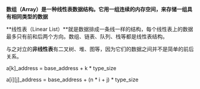**数组（Array）是一种线性表数据结构。它用一组连续的内存空间，来存储一组具有相同类型的数据**

**线性表（Linear List）**就是数据排成一条线一样的结构，每个线性表上的数据最多只有前和后两个方向。数组、链表、队列、栈等都是线性表结构。

与之对立的**非线性表**有二叉树、堆、图等，因为它们的数据之间并不是简单的前后关系。


a[k]_address = base_address + k * type_size

a[i][j]_address = base_address + (n * i + j) * type_size
